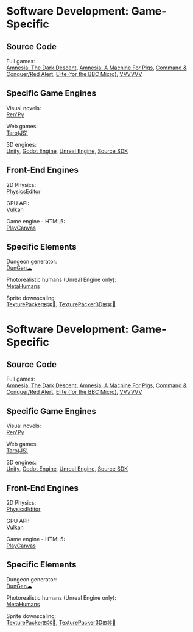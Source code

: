 # Software Development: Game-Specific

## Source Code

Full games:  
[Amnesia: The Dark Descent](https://github.com/FrictionalGames/AmnesiaTheDarkDescent),
[Amnesia: A Machine For Pigs](https://github.com/FrictionalGames/AmnesiaAMachineForPigs),
[Command & Conquer/Red Alert](https://github.com/electronicarts/CnC_Remastered_Collection),
[Elite (for the BBC Micro)](https://www.bbcelite.com/),
[VVVVVV](https://github.com/TerryCavanagh/vvvvvv)

## Specific Game Engines

Visual novels:  
[Ren'Py](https://www.renpy.org/)

Web games:  
[Taro(JS)](https://www.echou.xyz/taro/)

3D engines:  
[Unity](https://unity.com/),
[Godot Engine](https://godotengine.org/),
[Unreal Engine](https://www.unrealengine.com/),
[Source SDK](https://developer.valvesoftware.com/wiki/SDK_Installation)

## Front-End Engines

2D Physics:  
[PhysicsEditor](https://www.codeandweb.com/physicseditor)

GPU API:  
[Vulkan](https://www.khronos.org/vulkan/)

Game engine - HTML5:  
[PlayCanvas](https://playcanvas.com/)

## Specific Elements

Dungeon generator:  
[DunGen☁](https://dungen.app/dungen/)

Photorealistic humans (Unreal Engine only):  
[MetaHumans](https://www.unrealengine.com/en-US/digital-humans)

Sprite downscaling:  
[TexturePacker⊞⌘🐧](https://www.codeandweb.com/texturepacker),
[TexturePacker3D⊞⌘🐧](https://www.codeandweb.com/texturepacker3d)
# Software Development: Game-Specific

## Source Code

Full games:  
[Amnesia: The Dark Descent](https://github.com/FrictionalGames/AmnesiaTheDarkDescent),
[Amnesia: A Machine For Pigs](https://github.com/FrictionalGames/AmnesiaAMachineForPigs),
[Command & Conquer/Red Alert](https://github.com/electronicarts/CnC_Remastered_Collection),
[Elite (for the BBC Micro)](https://www.bbcelite.com/),
[VVVVVV](https://github.com/TerryCavanagh/vvvvvv)

## Specific Game Engines

Visual novels:  
[Ren'Py](https://www.renpy.org/)

Web games:  
[Taro(JS)](https://www.echou.xyz/taro/)

3D engines:  
[Unity](https://unity.com/),
[Godot Engine](https://godotengine.org/),
[Unreal Engine](https://www.unrealengine.com/),
[Source SDK](https://developer.valvesoftware.com/wiki/SDK_Installation)

## Front-End Engines

2D Physics:  
[PhysicsEditor](https://www.codeandweb.com/physicseditor)

GPU API:  
[Vulkan](https://www.khronos.org/vulkan/)

Game engine - HTML5:  
[PlayCanvas](https://playcanvas.com/)

## Specific Elements

Dungeon generator:  
[DunGen☁](https://dungen.app/dungen/)

Photorealistic humans (Unreal Engine only):  
[MetaHumans](https://www.unrealengine.com/en-US/digital-humans)

Sprite downscaling:  
[TexturePacker⊞⌘🐧](https://www.codeandweb.com/texturepacker),
[TexturePacker3D⊞⌘🐧](https://www.codeandweb.com/texturepacker3d)
